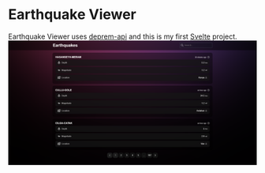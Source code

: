 # Earthquake Viewer
Earthquake Viewer uses [deprem-api]() and this is my first [Svelte](https://svelte.dev) project.
![](https://raw.githubusercontent.com/emirkabal/earthquake-viewer/master/.github/images/website.png)